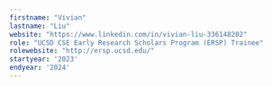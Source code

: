```yaml
---
firstname: "Vivian"
lastname: "Liu"
website: "https://www.linkedin.com/in/vivian-liu-336148202"
role: "UCSD CSE Early Research Scholars Program (ERSP) Trainee"
rolewebsite: "http://ersp.ucsd.edu/"
startyear: '2023'
endyear: '2024'
---
```

